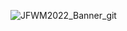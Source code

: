 ![JFWM2022_Banner_git](https://user-images.githubusercontent.com/36209435/187217706-a75d17ce-f134-4b50-84a1-7b250e312f72.svg)

